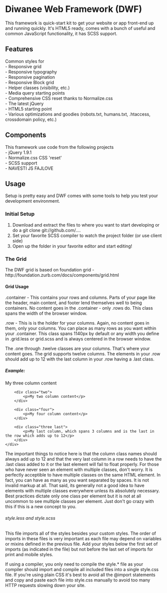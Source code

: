 Diwanee Web Framework (DWF)
==========

<p>This framework is quick-start kit to get your website or app front-end up and running quickly. It's HTML5 ready, comes with a bunch of useful and common JavaScript functionality, it has SCSS support.<p>

  <h2>Features</h2>
  <p>Common styles for<br>
- Responsive grid<br>
- Responsive typography<br>
- Responsive pagination<br>
- Responsive Block grid<br>
- Helper classes (visibility, etc.)<br>
- Media query starting points<br>
- Comprehensive CSS reset thanks to Normalize.css<br>
- The latest jQuery<br>
- HTML5 starting point<br>
- Various optimizations and goodies (robots.txt, humans.txt, .htaccess, crossdomain policy, etc.)<br>
  </p>


<h2>Components</h2>
  <p>This framework use code from the following projects<br>
- jQuery 1.9.1<br>
- Normalize.css CSS 'reset'<br>
- SCSS support<br>
- NAVESTI JS FAJLOVE<br>
  </p>

<h2>Usage</h2>
<p>Setup is pretty easy and DWF comes with some tools to help you test your development environment.</p>

<h3>Initial Setup</h3>
<ol>
<li>Download and extract the files to where you want to start developing or do a git clone git://github.com/....</li>
<li>Set your favorite SCSS compiler to watch the project folder (or use client side)</li>
<li>Open up the folder in your favorite editor and start editing!</li>
  </ol>


  <h3>The Grid</h3>

<p>The DWF grid is based on foundation grid - http://foundation.zurb.com/docs/components/grid.html</p>

<h4>Grid Usage</h4>

<p>

.container - This contains your rows and columns. Parts of your page like the header, main content, and footer lend themselves well to being containers. No content goes in the .container - only .rows do. This class spans the width of the browser window.

.row - This is is the holder for your columns. Again, no content goes in them, only your columns. You can place as many rows as you want within your .container. This class spans 1140px by default or any width you define in .grid.less or grid.scss and is always centered in the browser window.

The .one through .twelve classes are your columns. That's where your content goes. The grid supports twelve columns. The elements in your .row should add up to 12 with the last column in your .row having a .last class.</p>

<h5>Example:</h5>


<section class="container">
    <div class="row">
        <div class="three">
            <p>My three column content</p>
        </div>

        <div class="two">
            <p>My two column content</p>
        </div>

        <div class="four">
            <p>My four column content</p>
        </div>

        <div class="three last">
            <p>My last column, which spans 3 columns and is the last in the row which adds up to 12</p>
        </div>
    </div>
</section>


<p>The important things to notice here is that the column class names should always add up to 12 and that the very last column in a row needs to have the .last class added to it or the last element will fail to float properly. For those who have never seen an element with multiple classes, don't worry. It is perfectly acceptible to have multiple classes on the same HTML element. In fact, you can have as many as you want separated by spaces. It is not invalid markup at all. That said, its generally not a good idea to have elements with multiple classes everywhere unless its absolutely necessary. Best practices dictate only one class per element but it is not at all uncommon to see multiple classes per element. Just don't go crazy with this if this is a new concept to you.</p>


<h6>style.less and style.scss</h6>

<p>This file imports all of the styles besides your custom styles. The order of imports in these files is very important as each file may depend on variables or mixins defined in the previous file. Add your styles below the first set of imports (as indicated in the file) but not before the last set of imports for print and mobile styles.

If using a compiler, you only need to compile the style.* file as your compiler should import and compile all included files into a single style.css file. If you're using plain CSS it's best to avoid all the @import statements and copy and paste each file into style.css manually to avoid too many HTTP requests slowing down your site.</p>
